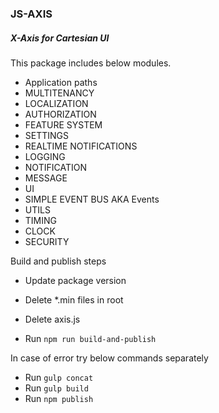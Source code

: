 ### JS-AXIS 
##### _X-Axis for Cartesian UI_
 
 This package includes below modules.

- Application paths
- MULTITENANCY
- LOCALIZATION
- AUTHORIZATION
- FEATURE SYSTEM
- SETTINGS
- REALTIME NOTIFICATIONS
- LOGGING
- NOTIFICATION
- MESSAGE   
- UI
- SIMPLE EVENT BUS AKA Events
- UTILS
- TIMING
- CLOCK
- SECURITY


Build and publish steps
 - Update package version
   
 - Delete *.min files in root
 - Delete axis.js
 - Run `npm run build-and-publish`

In case of error try below commands separately
 - Run `gulp concat`
 - Run `gulp build`
 - Run `npm publish`
